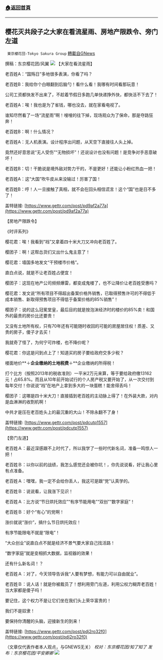 ###  [:house:返回首頁](https://github.com/ourhimalayas/txt)
---


## 樱花灭共段子之大家在看流星雨、房地产限跌令、旁门左道
` 東京櫻花団-Tokyo Sakura Group` [轉載自GNews](https://gnews.org/zh-hans/1590795/)

撰稿：东京樱花团/风翼
![](https://assets.gnews.org/wp-content/uploads/2021/10/image-227.png)
【大家在看流星雨】

老百姓A：“国殇日”多地很多表演，你看了吗？

老百姓B：我给你个白眼翻到后脑勺！看什么看！我哪有时间看那玩意！

公司工资都快发不出来了，不趁着节假日多跑几单快递挣外快，都快活不下去了！

老百姓A：唉！我也是为了省钱，哪也没去，就在家看电视了。

谁知尽然看了一场“流星雨”啊！嗖嗖的往下掉，现场观众为了保命，那是夺路狂奔！

老百姓B：啊！什么情况？

老百姓A：无人机表演。设计程序出问题，从天空下直接往人头上掉。

竟然还好意思说“无人受伤”“无物损坏”！还说设计也没有问题！是竞争对手恶意破坏！

老百姓B：切！干脆说是境外敌对势力干的，不是更好！还能让小粉红热血一把！

老百姓A：这“大国”吹牛皮从来没输过！厉害了国！

老百姓B：哼！人一旦接触了真相，就不会在回头相信谎言！这个“国”也是日不多了！

盖特链接: [https://www.gettr.com/post/pd9af2a77a](https://www.gettr.com/post/pd9af2a77a)

【房地产限跌令】

《时评系列》

樱花君：唉！我看到“裆”又拿着四十米大刀又冲向老百姓了。

樱团子：啊！这帮怂货们又出什么鬼主意了！

樱花君：墙国多地发文“干预楼市价格”。

直白点说，就是不让老百姓占便宜！

樱团子：这现在地产公司频频爆雷，都变成鬼楼了，也不让降价让老百姓受惠吗？

樱花君：发文说“所有项目不得超出备案价格外销售，已取得预售许可的不得低于成本销售、新取得预售项目不得低于备案价格的85%销售”！

樱团子：说的这么冠冕堂皇，最后目的就是按泡沫经济时的楼价的85%卖！和国外的最贵的房价比还要贵！

又没有土地所有权，只有70年还有可能随时收回的可能的房屋居住权！质差、又贵的房子，傻子才去买！

我就奇了怪了，为何宁可炸楼，也不降价呢？

樱花君：你这是问到点上了！知道买的房子要给政府交多少税？

楼面地价**＋**企业缴纳的土地税费**＋**企业缴纳的所得税！

打个比方（按照2013年的税收准则）一平米2万元来算，等于要给政府缴13162元！占65.8%。而且从10年前开始试行的个人房产税又要开始了，从一次交付到每年交付！你说说“裆”在地产上拿到多大的一块蛋糕！能舍得丢吗！

樱团子：这哪是四十米大刀！直接插到老百姓的主动脉上得了！在外装大款，对内是血淋淋的收割机啊！

中共才是压在老百姓头上的最沉重的大山！不除永翻不了身！

盖特链接: [https://www.gettr.com/post/pdcutp1557](https://www.gettr.com/post/pdcutp1557)

【旁门左道】

老百姓Ａ：最近深感跟不上时代了，所以我学了一些时代新名词，准备一鸣惊人一把！

老百姓Ｂ：以你以前的战绩，我怎么感觉还会被你坑！，你先说说看，好让我心里有点准备。

老百姓Ａ：嘿嘿，我一定不会给你丢人，我这可是跟“党”认真学的。

老百姓Ｂ：说说看，让我涨下见识！

老百姓Ａ：比方说“节日烘托效应”“有序节能用电”“双创”“数字家庭”！

老百姓Ｂ：好个“有心”的党啊！

涨价就说“涨价”，搞什么节日烘托效应！

有序节能限电不就是“限电”！

“大众创业”说直白点不就是经济不景气要大家自己找活路！

“数字家庭”就是变相抓大数据，监视器的效果！

还有什么新名词！？

老百姓Ａ：对了，今天领导告诉我“人要有梦想，有能力可以自由就业”。

老百姓Ｂ：说人话！就是你被裁员了！想利用旁门左道，利用公权力糊弄老百姓！当大家都是傻子吗！

要记住，这个权力不是让它们坐在我们头上荣华富贵的！

我们不是奴隶！

要保持你清醒的头脑，迎接新生的到来！

盖特链接: [https://www.gettr.com/post/pdj2ro32f0](https://www.gettr.com/post/pdj2ro32f0)

（文章仅代表作者本人观点，与GNEWS无关）
*校对：东京樱花团/知了知了
发布：东京樱花团/平安卿卿*
![](https://assets.gnews.org/wp-content/uploads/2021/10/image0-1-18-1.png)
